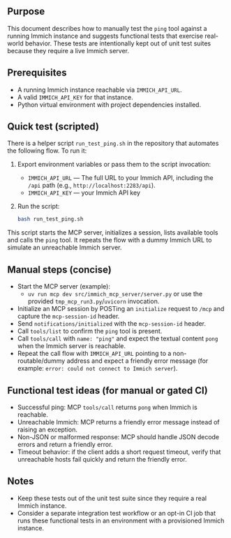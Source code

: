 Purpose
-------
This document describes how to manually test the `ping` tool against a running Immich instance and suggests functional tests that exercise real-world behavior. These tests are intentionally kept out of unit test suites because they require a live Immich server.

Prerequisites
-------------
- A running Immich instance reachable via `IMMICH_API_URL`.
- A valid `IMMICH_API_KEY` for that instance.
- Python virtual environment with project dependencies installed.

Quick test (scripted)
---------------------
There is a helper script `run_test_ping.sh` in the repository that automates the following flow. To run it:

1. Export environment variables or pass them to the script invocation:

   - `IMMICH_API_URL` — The full URL to your Immich API, including the `/api` path (e.g., `http://localhost:2283/api`).
   - `IMMICH_API_KEY` — your Immich API key

2. Run the script:

   ```bash
   bash run_test_ping.sh
   ```

This script starts the MCP server, initializes a session, lists available tools and calls the `ping` tool. It repeats the flow with a dummy Immich URL to simulate an unreachable Immich server.

Manual steps (concise)
----------------------
- Start the MCP server (example):
  - `uv run mcp dev src/immich_mcp_server/server.py` or use the provided `tmp_mcp_run3.py`/`uvicorn` invocation.
- Initialize an MCP session by POSTing an `initialize` request to `/mcp` and capture the `mcp-session-id` header.
- Send `notifications/initialized` with the `mcp-session-id` header.
- Call `tools/list` to confirm the `ping` tool is present.
- Call `tools/call` with `name: "ping"` and expect the textual content `pong` when the Immich server is reachable.
- Repeat the call flow with `IMMICH_API_URL` pointing to a non-routable/dummy address and expect a friendly error message (for example: `error: could not connect to Immich server`).

Functional test ideas (for manual or gated CI)
---------------------------------------------
- Successful ping: MCP `tools/call` returns `pong` when Immich is reachable.
- Unreachable Immich: MCP returns a friendly error message instead of raising an exception.
- Non-JSON or malformed response: MCP should handle JSON decode errors and return a friendly error.
- Timeout behavior: if the client adds a short request timeout, verify that unreachable hosts fail quickly and return the friendly error.

Notes
-----
- Keep these tests out of the unit test suite since they require a real Immich instance.
- Consider a separate integration test workflow or an opt-in CI job that runs these functional tests in an environment with a provisioned Immich instance.

